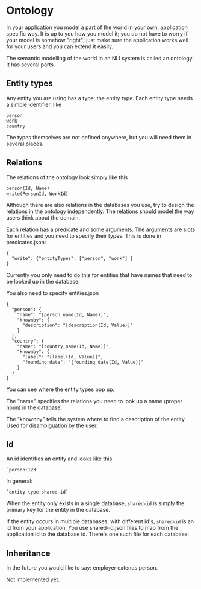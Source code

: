 # Ontology

In your application you model a part of the world in your own, application specific way. It is up to you how you model
it; you do not have to worry if your model is somehow "right"; just make sure the application works well for your users
and you can extend it easily.

The semantic modelling of the world in an NLI system is called an ontology. It has several parts.

## Entity types

Any entity you are using has a type: the entity type. Each entity type needs a simple identifier, like

    person
    work
    country

The types themselves are not defined anywhere, but you will need them in several places.

## Relations

The relations of the ontology look simply like this

    person(Id, Name)
    write(PersonId, WorkId)

Although there are also relations in the databases you use, try to design the relations in the ontology independently.
The relations should model the way users think about the domain.

Each relation has a predicate and some arguments. The arguments are slots for entities and you need to specify their
types. This is done in predicates.json:

    {
      "write": {"entityTypes": ["person", "work"] }
    }

Currently you only need to do this for entities that have names that need to be looked up in the database.

You also need to specify entities.json

    {
      "person": {
        "name": "[person_name(Id, Name)]",
        "knownby": {
          "description": "[description(Id, Value)]"
        }
      },
      "country": {
        "name": "[country_name(Id, Name)]",
        "knownby": {
          "label": "[label(Id, Value)]",
          "founding_date": "[founding_date(Id, Value)]"
        }
      }
    }

You can see where the entity types pop up.

The "name" specifies the relations you need to look up a name (proper noun) in the database.

The "knownby" tells the system where to find a description of the entity. Used for disambiguation by the user.

## Id

An id identifies an entity and looks like this

    `person:123`

In general:

    `entity type:shared-id`

When the entity only exists in a single database, `shared-id` is simply the primary key for the entity in the database.

If the entity occurs in multiple databases, with different id's, `shared-id` is an id from your application. You use
shared-id.json files to map from the application id to the database id. There's one such file for each database.

## Inheritance

In the future you would like to say: employer extends person.

Not implemented yet.
